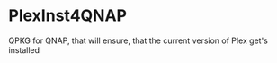 PlexInst4QNAP
=============

QPKG for QNAP, that will ensure, that the current version of Plex get's installed
